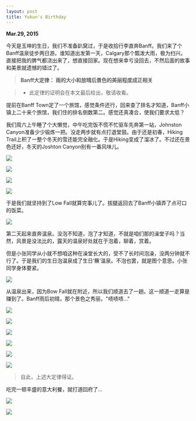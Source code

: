 ```yaml
---
layout: post
title: Yukun's Birthday
---
```

**Mar.29, 2015**

今天是玉坤的生日，我们不准备趴窝过，于是收拾行李直奔Banff。我们来了个Banff温泉徒步两日游。谁知道出发第一天，Calgary那个瓢泼大雨，极为扫兴。直接把我的脾气都浇出来了，想直接回家。现在想来幸亏没回去，不然后面的故事和美景就遗憾的错过了。

> **Banff大定律： 雨的大小和放晴后景色的美丽程度成正相关**

> - 此定律的证明会在本文最后给出，敬请收看。


提前在Banff Town定了一个旅馆，感觉条件还行，回来查了排名才知道，Banff小镇上二十来个旅馆，我们住的排名倒数第二。感觉还真凑合，使我们要求太低？

我们周六上午睡了个大懒觉，中午吃完饭不慌不忙驱车先奔第一站，Johnston Canyon准备少少锻炼一把。没走两步就有点打退堂鼓。由于还是初春，Hiking Trail上积了一整个冬天的雪还能完全融化。于是Hiking变成了溜冰了。不过还在景色还好，冬天的Joshton Canyon别有一番风味儿。

![](http://i.imgur.com/WWXWgoh.jpg)

![](http://i.imgur.com/1FTG5yl.jpg)

![](http://i.imgur.com/l0ICtlb.jpg)

![](http://i.imgur.com/4oh42Zj.jpg)

于是我们就坚持到了Low Fall就算完事儿了。拔腿返回去了Banff小镇弄了点可口的饭菜。

![](http://i.imgur.com/OPwFZTl.jpg)

第二天起来直奔温泉。没泡不知道，泡了才知道，不就是咱们那的澡堂子吗？当然，风景是没法比的，露天的温泉好处就在于泡着，聊着，赏着。

但是小张同学从小就不想咱这种在澡堂长大的，受不了长时间泡澡，没两分钟就不行了。于是我们的生日泡温泉成了生日‘蘸’温泉。不泡也罢，就是图个意思。小张同学身体要紧。

![](http://i.imgur.com/5dU0aGR.jpg)

从温泉出来，因为Bow Fall就在附近，所以我们顺道去了一趟。这一顺道一走算是赚到了。Banff雨后初晴，那个景色之秀丽，"啧啧啧..."

![](http://i.imgur.com/eSiu1Ek.jpg)

![](http://i.imgur.com/hjmEHoR.jpg)

![](http://i.imgur.com/WRvGNyG.jpg)

![](http://i.imgur.com/LmxeS23.jpg)

![](http://i.imgur.com/muFGzPk.jpg)

![](http://i.imgur.com/dG6gFdL.jpg)

> 自此，上述大定律得证。

吃完一顿丰盛的意大利餐，就打道回府了...

![](http://i.imgur.com/t4m9vZO.jpg)

![](http://i.imgur.com/KYQ4oUp.jpg)

